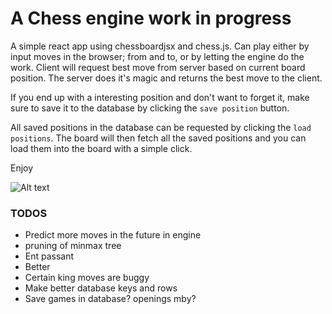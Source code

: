 # A Chess engine work in progress
A simple react app using chessboardjsx and chess.js. Can play either by input moves in the browser; from and to, or by letting the engine do the work. Client will request best move from server based on current board position. The server does it's magic and returns the best move to the client.

If you end up with a interesting position and don't want to forget it, make sure to save it to the database by clicking the `save position` button.

All saved positions in the database can be requested by clicking the `load positions`. The board will then fetch all the saved positions and you can load them into the board with a simple click.

Enjoy

![Alt text](../img/screenshot.png)
### TODOS

- Predict more moves in the future in engine
- pruning of minmax tree
- Ent passant
- Better 
- Certain king moves are buggy
- Make better database keys and rows
- Save games in database? openings mby?
